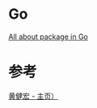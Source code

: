 # Go

[All about package in Go](https://github.com/ttyrion/Go-Web/blob/master/doc/package.md)


# 参考
[黄健宏 - 主页）](http://huangz.me/)
